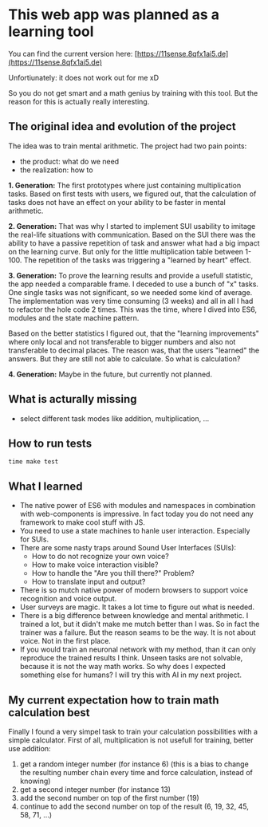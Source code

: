 # This web app was planned as a learning tool

You can find the current version here:
[https://11sense.8qfx1ai5.de](https://11sense.8qfx1ai5.de)

Unfortiunately: it does not work out for me xD

So you do not get smart and a math genius by training with this tool.
But the reason for this is actually really interesting.

## The original idea and evolution of the project

The idea was to train mental arithmetic.
The project had two pain points:

- the product: what do we need
- the realization: how to

__1. Generation:__ The first prototypes where just containing multiplication tasks.
Based on first tests with users, we figured out, that the calculation of tasks does not have an effect on your ability to be faster in mental arithmetic.

__2. Generation:__ That was why I started to implement SUI usability to imitage the real-life situations with communication.
Based on the SUI there was the ability to have a passive repetition of task and answer what had a big impact on the learning curve. But only for the little multiplication table between 1-100. The repetition of the tasks was triggering a "learned by heart" effect.

__3. Generation:__ To prove the learning results and provide a usefull statistic, the app needed a comparable frame. I deceded to use a bunch of "x" tasks. One single tasks was not significant, so we needed some kind of average. The implementation was very time consuming (3 weeks) and all in all I had to refactor the hole code 2 times. This was the time, where I dived into ES6, modules and the state machine pattern.

Based on the better statistics I figured out, that the "learning improvements" where only local and not transferable to bigger numbers and also not transferable to decimal places. The reason was, that the users "learned" the answers. But they are still not able to calculate. So what is calculation?

__4. Generation:__ Maybe in the future, but currently not planned.

## What is acturally missing

- select different task modes like addition, multiplication, ...

## How to run tests

    time make test

## What I learned

- The native power of ES6 with modules and namespaces in combination with web-components is impressive. In fact today you do not need any framework to make cool stuff with JS.
- You need to use a state machines to hanle user interaction. Especially for SUIs.
- There are some nasty traps around Sound User Interfaces (SUIs):
  - How to do not recognize your own voice?
  - How to make voice interaction visible?
  - How to handle the "Are you thill there?" Problem?
  - How to translate input and output?
- There is so mutch native power of modern browsers to support voice recognition and voice output.
- User surveys are magic. It takes a lot time to figure out what is needed.
- There is a big difference between knowledge and mental arithmetic. I trained a lot, but it didn't make me mutch better than I was. So in fact the trainer was a failure. But the reason seams to be the way. It is not about voice. Not in the first place.
- If you would train an neuronal network with my method, than it can only reproduce the trained results I think. Unseen tasks are not solvable, because it is not the way math works. So why does I expected something else for humans? I will try this with AI in my next project.

## My current expectation how to train math calculation best

Finally I found a very simpel task to train your calculation possibilities with a simple calculator. First of all, multiplication is not usefull for training, better use addition:

1. get a random integer number (for instance 6) (this is a bias to change the resulting number chain every time and force calculation, instead of knowing)
2. get a second integer number (for instance 13)
3. add the second number on top of the first number (19)
4. continue to add the second number on top of the result (6, 19, 32, 45, 58, 71, ...)
